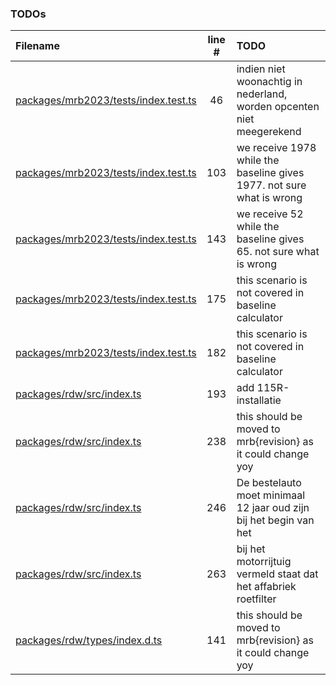 ### TODOs

| Filename                                                                          | line # | TODO                                                                  |
| :-------------------------------------------------------------------------------- | :----: | :-------------------------------------------------------------------- |
| [packages/mrb2023/tests/index.test.ts](packages/mrb2023/tests/index.test.ts#L46)  |   46   | indien niet woonachtig in nederland, worden opcenten niet meegerekend |
| [packages/mrb2023/tests/index.test.ts](packages/mrb2023/tests/index.test.ts#L103) |  103   | we receive 1978 while the baseline gives 1977. not sure what is wrong |
| [packages/mrb2023/tests/index.test.ts](packages/mrb2023/tests/index.test.ts#L143) |  143   | we receive 52 while the baseline gives 65. not sure what is wrong     |
| [packages/mrb2023/tests/index.test.ts](packages/mrb2023/tests/index.test.ts#L175) |  175   | this scenario is not covered in baseline calculator                   |
| [packages/mrb2023/tests/index.test.ts](packages/mrb2023/tests/index.test.ts#L182) |  182   | this scenario is not covered in baseline calculator                   |
| [packages/rdw/src/index.ts](packages/rdw/src/index.ts#L193)                       |  193   | add 115R-installatie                                                  |
| [packages/rdw/src/index.ts](packages/rdw/src/index.ts#L238)                       |  238   | this should be moved to mrb{revision} as it could change yoy          |
| [packages/rdw/src/index.ts](packages/rdw/src/index.ts#L246)                       |  246   | De bestelauto moet minimaal 12 jaar oud zijn bij het begin van het    |
| [packages/rdw/src/index.ts](packages/rdw/src/index.ts#L263)                       |  263   | bij het motorrijtuig vermeld staat dat het affabriek roetfilter       |
| [packages/rdw/types/index.d.ts](packages/rdw/types/index.d.ts#L141)               |  141   | this should be moved to mrb{revision} as it could change yoy          |
